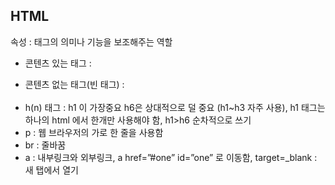 ## HTML

속성 : 태그의 의미나 기능을 보조해주는 역할

- 콘텐츠 있는 태그 : <div> <p> <span>
- 콘텐츠 없는 태그(빈 태그) : <br> <img> <meta>
- h(n) 태그 : h1 이 가장중요 h6은 상대적으로 덜 중요 (h1~h3 자주 사용), h1 태그는 하나의 html 에서 한개만 사용해야 함, h1>h6 순차적으로 쓰기
- p : 웹 브라우저의 가로 한 줄을 사용함
- br : 줄바꿈
- a : 내부링크와 외부링크, a href=”#one” id=”one” 로 이동함, target=_blank : 새 탭에서 열기

